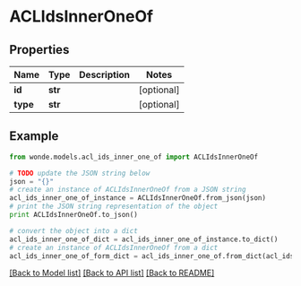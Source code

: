 # ACLIdsInnerOneOf


## Properties
Name | Type | Description | Notes
------------ | ------------- | ------------- | -------------
**id** | **str** |  | [optional] 
**type** | **str** |  | [optional] 

## Example

```python
from wonde.models.acl_ids_inner_one_of import ACLIdsInnerOneOf

# TODO update the JSON string below
json = "{}"
# create an instance of ACLIdsInnerOneOf from a JSON string
acl_ids_inner_one_of_instance = ACLIdsInnerOneOf.from_json(json)
# print the JSON string representation of the object
print ACLIdsInnerOneOf.to_json()

# convert the object into a dict
acl_ids_inner_one_of_dict = acl_ids_inner_one_of_instance.to_dict()
# create an instance of ACLIdsInnerOneOf from a dict
acl_ids_inner_one_of_form_dict = acl_ids_inner_one_of.from_dict(acl_ids_inner_one_of_dict)
```
[[Back to Model list]](../README.md#documentation-for-models) [[Back to API list]](../README.md#documentation-for-api-endpoints) [[Back to README]](../README.md)


